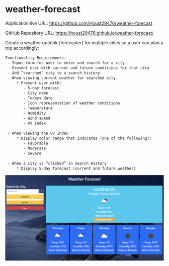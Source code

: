 # weather-forecast

Application live URL: https://github.com/Houst29476/weather-forecast

GitHub Repository URL: https://houst29476.github.io/weather-forecast/

Create a weather outlook (forecaster) for multiple cities so a user can plan a trip accordingly:

    Functionality Requirements:
     - Input form for user to enter and search for a city
     - Present user with current and future conditions for that city
     - Add “searched” city to a search history
     - When viewing current weather for searched city
         * Present user with:
            - 5-day forecast
            - City name
            - Todays date
            - Icon representation of weather conditions
            - Temperature
            - Humidity
            - Wind speed
            - UV Index

     - When viewing the UV Index
         * Display color range that indicates (one of the following):
            - Favorable
            - Moderate
            - Severe

     - When a city is “clicked” in Search History
         * Display 5-day forecast (current and future weather)

![](assets/images/weather-forecast.jpg)
